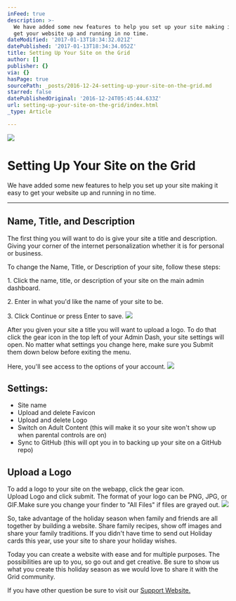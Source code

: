 ```yaml
---
inFeed: true
description: >-
  We have added some new features to help you set up your site making it easy to
  get your website up and running in no time.
dateModified: '2017-01-13T18:34:32.021Z'
datePublished: '2017-01-13T18:34:34.052Z'
title: Setting Up Your Site on the Grid
author: []
publisher: {}
via: {}
hasPage: true
sourcePath: _posts/2016-12-24-setting-up-your-site-on-the-grid.md
starred: false
datePublishedOriginal: '2016-12-24T05:45:44.633Z'
url: setting-up-your-site-on-the-grid/index.html
_type: Article

---
```

![](https://the-grid-user-content.s3-us-west-2.amazonaws.com/fdf26913-b142-44b1-8bcf-241e66ade5dc.gif)

# Setting Up Your Site on the Grid

We have added some new features to help you set up your site making it easy to get your website up and running in no time.

---

## Name, Title, and Description

The first thing you will want to do is give your site a title and description. Giving your corner of the internet personalization whether it is for personal or business.

To change the Name, Title, or Description of your site, follow these steps:

1\. Click the name, title, or description of your site on the main admin dashboard.

2\. Enter in what you'd like the name of your site to be.

3\. Click Continue or press Enter to save.
![](https://the-grid-user-content.s3-us-west-2.amazonaws.com/0ae36463-0a0c-4593-8fb0-d26cb64ec992.gif)

After you given your site a title you will want to upload a logo. To do that click the gear icon in the top left of your Admin Dash, your site settings will open. No matter what settings you change here, make sure you Submit them down below before exiting the menu.

Here, you'll see access to the options of your account.
![](https://the-grid-user-content.s3-us-west-2.amazonaws.com/a9c9b824-c0ef-4d52-9e86-865466805e0a.gif)

## Settings:

* Site name
* Upload and delete Favicon
* Upload and delete Logo
* Switch on Adult Content (this will make it so your site won't show up when parental controls are on)
* Sync to GitHub (this will opt you in to backing up your site on a GitHub repo)

## Upload a Logo

To add a logo to your site on the webapp, click the gear icon.  
Upload Logo and click submit. The format of your logo can be PNG, JPG, or GIF.Make sure you change your finder to "All Files" if files are grayed out.
![](https://the-grid-user-content.s3-us-west-2.amazonaws.com/a653ba50-f36c-4c3e-b040-fb6a7022ad08.gif)

So, take advantage of the holiday season when family and friends are all together by building a website. Share family recipes, show off images and share your family traditions. If you didn't have time to send out Holiday cards this year, use your site to share your holiday wishes.

Today you can create a website with ease and for multiple purposes. The possibilities are up to you, so go out and get creative. Be sure to show us what you create this holiday season as we would love to share it with the Grid community.

If you have other question be sure to visit our [Support Website.][0]

[0]: https://support.thegrid.io/